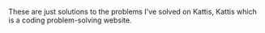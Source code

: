 These are just solutions to the problems I've solved on Kattis, Kattis which is a coding problem-solving website.
